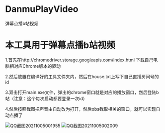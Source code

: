 # DanmuPlayVideo
弹幕点播b站视频


# 本工具用于弹幕点播b站视频
1.首先在http://chromedriver.storage.googleapis.com/index.html 下载自己电脑相对应Chrome版本的驱动


2.然后放置在编译好的工具文件夹内，然后在house.txt上写下自己直播房间号的id

3.双击打开main.exe文件，弹出的chrome窗口就是对应的播放窗口，然后登陆b站（注意：这个每次启动都要登录一次id）

4.然后按照截图把声音由自动改为打开，然后obs截取相关的窗口，就可以实现自动点播了

![QQ截图20211005001955](https://user-images.githubusercontent.com/43844930/135888098-ced74fea-9b92-4b4f-a77a-9627e3b1beb7.png)
![QQ截图20211005002009](https://user-images.githubusercontent.com/43844930/135888090-81983eb2-afd7-4575-a3df-35785d82f000.png)
